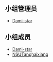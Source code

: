 ## 小组管理员

- [Dami-star](https://github.com/Dami-star)

## 小组成员

- [Dami-star](https://github.com/Dami-star) 
- [NSUTanghaixiang](https://github.com/NSUTanghaixiang)


